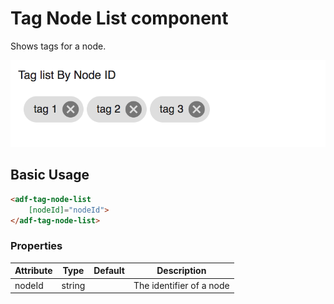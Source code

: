 # Tag Node List component

Shows tags for a node.

![Custom columns](docassets/images/tag1.png)

## Basic Usage

```html
<adf-tag-node-list 
    [nodeId]="nodeId">
</adf-tag-node-list>
```

### Properties

| Attribute | Type | Default | Description |
| --------- | ---- | ------- | ----------- |
| nodeId | string |  | The identifier of a node |

